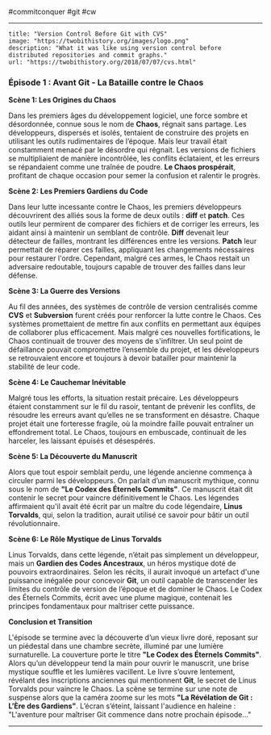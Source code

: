 #commitconquer  #git #cw 




---
```embed
title: "Version Control Before Git with CVS"
image: "https://twobithistory.org/images/logo.png"
description: "What it was like using version control before distributed repositories and commit graphs."
url: "https://twobithistory.org/2018/07/07/cvs.html"
```

### **Épisode 1 : Avant Git - La Bataille contre le Chaos**

**Scène 1: Les Origines du Chaos**

Dans les premiers âges du développement logiciel, une force sombre et désordonnée, connue sous le nom de **Chaos**, régnait sans partage. Les développeurs, dispersés et isolés, tentaient de construire des projets en utilisant les outils rudimentaires de l’époque. Mais leur travail était constamment menacé par le désordre qui régnait. Les versions de fichiers se multipliaient de manière incontrôlée, les conflits éclataient, et les erreurs se répandaient comme une traînée de poudre. **Le Chaos prospérait**, profitant de chaque occasion pour semer la confusion et ralentir le progrès.

**Scène 2: Les Premiers Gardiens du Code**

Dans leur lutte incessante contre le Chaos, les premiers développeurs découvrirent des alliés sous la forme de deux outils : **diff** et **patch**. Ces outils leur permirent de comparer des fichiers et de corriger les erreurs, les aidant ainsi à maintenir un semblant de contrôle. **Diff** devenait leur détecteur de failles, montrant les différences entre les versions. **Patch** leur permettait de réparer ces failles, appliquant les changements nécessaires pour restaurer l'ordre. Cependant, malgré ces armes, le Chaos restait un adversaire redoutable, toujours capable de trouver des failles dans leur défense.

**Scène 3: La Guerre des Versions**

Au fil des années, des systèmes de contrôle de version centralisés comme **CVS** et **Subversion** furent créés pour renforcer la lutte contre le Chaos. Ces systèmes promettaient de mettre fin aux conflits en permettant aux équipes de collaborer plus efficacement. Mais malgré ces nouvelles fortifications, le Chaos continuait de trouver des moyens de s'infiltrer. Un seul point de défaillance pouvait compromettre l’ensemble du projet, et les développeurs se retrouvaient encore et toujours à devoir batailler pour maintenir la stabilité de leur code.

**Scène 4: Le Cauchemar Inévitable**

Malgré tous les efforts, la situation restait précaire. Les développeurs étaient constamment sur le fil du rasoir, tentant de prévenir les conflits, de résoudre les erreurs avant qu’elles ne se transforment en désastre. Chaque projet était une forteresse fragile, où la moindre faille pouvait entraîner un effondrement total. Le Chaos, toujours en embuscade, continuait de les harceler, les laissant épuisés et désespérés.

**Scène 5: La Découverte du Manuscrit**

Alors que tout espoir semblait perdu, une légende ancienne commença à circuler parmi les développeurs. On parlait d’un manuscrit mythique, connu sous le nom de **"Le Codex des Éternels Commits"**. Ce manuscrit était dit contenir le secret pour vaincre définitivement le Chaos. Les légendes affirmaient qu'il avait été écrit par un maître du code légendaire, **Linus Torvalds**, qui, selon la tradition, aurait utilisé ce savoir pour bâtir un outil révolutionnaire.

**Scène 6: Le Rôle Mystique de Linus Torvalds**

Linus Torvalds, dans cette légende, n’était pas simplement un développeur, mais un **Gardien des Codes Ancestraux**, un héros mystique doté de pouvoirs extraordinaires. Selon les récits, il aurait invoqué un artefact d'une puissance inégalée pour concevoir **Git**, un outil capable de transcender les limites du contrôle de version de l’époque et de dominer le Chaos. Le Codex des Éternels Commits, écrit avec une plume magique, contenait les principes fondamentaux pour maîtriser cette puissance.

**Conclusion et Transition**

L'épisode se termine avec la découverte d’un vieux livre doré, reposant sur un piédestal dans une chambre secrète, illuminé par une lumière surnaturelle. La couverture porte le titre **"Le Codex des Éternels Commits"**. Alors qu’un développeur tend la main pour ouvrir le manuscrit, une brise mystique souffle et les lumières vacillent. Le livre s’ouvre lentement, révélant des inscriptions anciennes qui mentionnent **Git**, le secret de Linus Torvalds pour vaincre le Chaos. La scène se termine sur une note de suspense alors que la caméra zoome sur les mots **"La Révélation de Git : L’Ère des Gardiens"**. L’écran s’éteint, laissant l'audience en haleine : "L'aventure pour maîtriser Git commence dans notre prochain épisode…"

---
